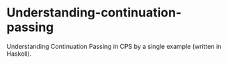 # Understanding-continuation-passing
Understanding Continuation Passing in CPS by a single example (written in Haskell).
